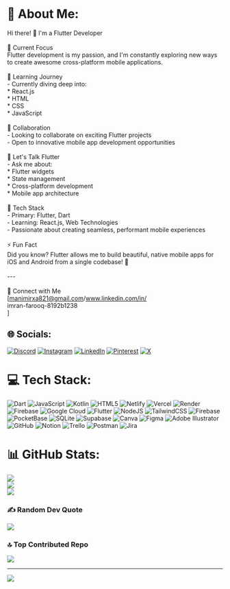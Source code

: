 # 💫 About Me:
Hi there! 👋 I'm a Flutter Developer<br><br>🔭 Current Focus<br>Flutter development is my passion, and I'm constantly exploring new ways to create awesome cross-platform mobile applications.<br><br>🌱 Learning Journey<br>- Currently diving deep into:<br>  * React.js<br>  * HTML<br>  * CSS<br>  * JavaScript<br><br>👯 Collaboration<br>- Looking to collaborate on exciting Flutter projects<br>- Open to innovative mobile app development opportunities<br><br>💬 Let's Talk Flutter<br>- Ask me about:<br>  * Flutter widgets<br>  * State management<br>  * Cross-platform development<br>  * Mobile app architecture<br><br>🚀 Tech Stack<br>- Primary: Flutter, Dart<br>- Learning: React.js, Web Technologies<br>- Passionate about creating seamless, performant mobile experiences<br><br>⚡ Fun Fact<br>Did you know? Flutter allows me to build beautiful, native mobile apps for iOS and Android from a single codebase! 🎉<br><br>---<br><br>🤝 Connect with Me<br>[manimirxa821@gmail.com/www.linkedin.com/in/<br>imran-farooq-8192b1238<br>]


## 🌐 Socials:
[![Discord](https://img.shields.io/badge/Discord-%237289DA.svg?logo=discord&logoColor=white)](https://discord.gg/https://discord.gg/d4Qp3MD7sw) [![Instagram](https://img.shields.io/badge/Instagram-%23E4405F.svg?logo=Instagram&logoColor=white)](https://instagram.com/luvemani) [![LinkedIn](https://img.shields.io/badge/LinkedIn-%230077B5.svg?logo=linkedin&logoColor=white)](https://linkedin.com/in/imran-farooq-8192b1238) [![Pinterest](https://img.shields.io/badge/Pinterest-%23E60023.svg?logo=Pinterest&logoColor=white)](https://pinterest.com/mirzamani821) [![X](https://img.shields.io/badge/X-black.svg?logo=X&logoColor=white)](https://x.com/Manimir69283873) 

# 💻 Tech Stack:
![Dart](https://img.shields.io/badge/dart-%230175C2.svg?style=for-the-badge&logo=dart&logoColor=white) ![JavaScript](https://img.shields.io/badge/javascript-%23323330.svg?style=for-the-badge&logo=javascript&logoColor=%23F7DF1E) ![Kotlin](https://img.shields.io/badge/kotlin-%237F52FF.svg?style=for-the-badge&logo=kotlin&logoColor=white) ![HTML5](https://img.shields.io/badge/html5-%23E34F26.svg?style=for-the-badge&logo=html5&logoColor=white) ![Netlify](https://img.shields.io/badge/netlify-%23000000.svg?style=for-the-badge&logo=netlify&logoColor=#00C7B7) ![Vercel](https://img.shields.io/badge/vercel-%23000000.svg?style=for-the-badge&logo=vercel&logoColor=white) ![Render](https://img.shields.io/badge/Render-%46E3B7.svg?style=for-the-badge&logo=render&logoColor=white) ![Firebase](https://img.shields.io/badge/firebase-%23039BE5.svg?style=for-the-badge&logo=firebase) ![Google Cloud](https://img.shields.io/badge/GoogleCloud-%234285F4.svg?style=for-the-badge&logo=google-cloud&logoColor=white) ![Flutter](https://img.shields.io/badge/Flutter-%2302569B.svg?style=for-the-badge&logo=Flutter&logoColor=white) ![NodeJS](https://img.shields.io/badge/node.js-6DA55F?style=for-the-badge&logo=node.js&logoColor=white) ![TailwindCSS](https://img.shields.io/badge/tailwindcss-%2338B2AC.svg?style=for-the-badge&logo=tailwind-css&logoColor=white) ![Firebase](https://img.shields.io/badge/firebase-a08021?style=for-the-badge&logo=firebase&logoColor=ffcd34) ![PocketBase](https://img.shields.io/badge/pocketbase-%23b8dbe4.svg?style=for-the-badge&logo=Pocketbase&logoColor=black) ![SQLite](https://img.shields.io/badge/sqlite-%2307405e.svg?style=for-the-badge&logo=sqlite&logoColor=white) ![Supabase](https://img.shields.io/badge/Supabase-3ECF8E?style=for-the-badge&logo=supabase&logoColor=white) ![Canva](https://img.shields.io/badge/Canva-%2300C4CC.svg?style=for-the-badge&logo=Canva&logoColor=white) ![Figma](https://img.shields.io/badge/figma-%23F24E1E.svg?style=for-the-badge&logo=figma&logoColor=white) ![Adobe Illustrator](https://img.shields.io/badge/adobe%20illustrator-%23FF9A00.svg?style=for-the-badge&logo=adobe%20illustrator&logoColor=white) ![GitHub](https://img.shields.io/badge/github-%23121011.svg?style=for-the-badge&logo=github&logoColor=white) ![Notion](https://img.shields.io/badge/Notion-%23000000.svg?style=for-the-badge&logo=notion&logoColor=white) ![Trello](https://img.shields.io/badge/Trello-%23026AA7.svg?style=for-the-badge&logo=Trello&logoColor=white) ![Postman](https://img.shields.io/badge/Postman-FF6C37?style=for-the-badge&logo=postman&logoColor=white) ![Jira](https://img.shields.io/badge/jira-%230A0FFF.svg?style=for-the-badge&logo=jira&logoColor=white)
# 📊 GitHub Stats:
![](https://github-readme-stats.vercel.app/api?username=Mani821&theme=dark&hide_border=false&include_all_commits=true&count_private=true)<br/>
![](https://github-readme-streak-stats.herokuapp.com/?user=Mani821&theme=dark&hide_border=false)<br/>
![](https://github-readme-stats.vercel.app/api/top-langs/?username=Mani821&theme=dark&hide_border=false&include_all_commits=true&count_private=true&layout=compact)

### ✍️ Random Dev Quote
![](https://quotes-github-readme.vercel.app/api?type=vetical&theme=dark)

### 🔝 Top Contributed Repo
![](https://github-contributor-stats.vercel.app/api?username=Mani821&limit=5&theme=dark&combine_all_yearly_contributions=true)

---
[![](https://visitcount.itsvg.in/api?id=Mani821&icon=5&color=1)](https://visitcount.itsvg.in)

<!-- Proudly created with GPRM ( https://gprm.itsvg.in ) -->
